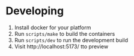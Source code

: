 # Developing
1. Install docker for your platform
2. Run `scripts/make` to build the containers
3. Run `scripts/dev` to run the development build
4. Visit http://localhost:5173/ tto preview
